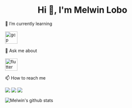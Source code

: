 <h1 align="center">Hi 👋, I'm Melwin Lobo</h1>

🌱 I’m currently learning
<br>
<br>
<img src="https://www.vectorlogo.zone/logos/google_cloud/google_cloud-icon.svg" alt="gcp" width="40" height="40"/>

💬 Ask me about
<br>
<br>
<img src="https://www.vectorlogo.zone/logos/flutterio/flutterio-icon.svg" alt="flutter" width="40" height="40"/>

📫 How to reach me
<br>
<br>
<a target="_blank" href="https://www.linkedin.com/in/melwinlobo18"><img src="https://img.shields.io/badge/-LinkedIn-0077B5?style=for-the-badge&logo=Linkedin&logoColor=white"></img></a>
<a target="_blank" href="mailto:melwinlobo18@gmail.com"><img src="https://img.shields.io/badge/-Gmail-D14836?style=for-the-badge&logo=Gmail&logoColor=white"></img></a>
<a target="_blank" href="https://twitter.com/MelwinLobo5"><img src="https://img.shields.io/badge/-Twitter-1DA1F2?style=for-the-badge&logo=Twitter&logoColor=white"></img></a>

![Melwin's github stats](https://github-readme-stats-one-sepia.vercel.app/api?username=melwinlobo18&show_icons=true&hide_rank=true&theme=dark)
